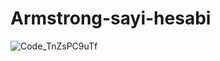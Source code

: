 # Armstrong-sayi-hesabi

![Code_TnZsPC9uTf](https://user-images.githubusercontent.com/107235171/173428132-7a60a8e0-3ca7-4f74-b592-8d74f10d1cb8.gif)
